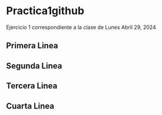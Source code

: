 # Practica1github
Ejercicio 1 correspondiente a la clase de Lunes Abril 29, 2024

## Primera Linea

## Segunda Linea

## Tercera Linea

## Cuarta Linea